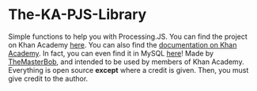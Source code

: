 # The-KA-PJS-Library
Simple functions to help you with Processing.JS.
You can find the project on Khan Academy [here](https://www.khanacademy.org/computer-programming/the-khan-academy-pjs-library/4781890056290304). You can also find the [documentation on Khan Academy](https://www.khanacademy.org/computer-programming/the-ka-pjs-library-documentation/4621167816671232). In fact, you can even find it in MySQL [here](./Documentation)!
Made by [TheMasterBob](https://www.khanacademy.org/profile/TheMasterBob), and intended to be used by members of Khan Academy.
Everything is open source **except** where a credit is given. Then, you must give credit to the author.
